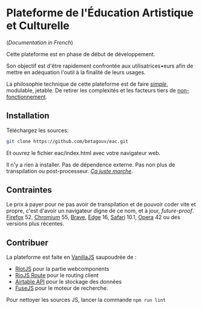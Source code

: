 # Plateforme de l'Éducation Artistique et Culturelle

(_Documentation in French_)

Cette plateforme est en phase de début de développement.

Son objectif est d'être rapidement confrontée aux utilisatrices•eurs afin
de mettre en adéquation l'outil à la finalité de leurs usages.

La philosophie technique de cette plateforme est de faire [_simple_](https://menwithpens.ca/simple-and-easy-blogging/),
modulable, jetable.
De retirer les complexités et les facteurs tiers de [non-](https://github.com/webpack/webpack/issues)[fonctionnement](https://stackoverflow.com/search?q=webpack).


## Installation

Téléchargez les sources:

```sh
git clone https://github.com/betagouv/eac.git
```

Et ouvrez le fichier eac/index.html avec votre navigateur web.

Il n'y a rien à installer.
Pas de dépendence externe.
Pas non plus de transpilation ou post-processeur. [_Ça juste marche_](https://fr.wikipedia.org/wiki/N%C3%A9ologisme).


## Contraintes

Le prix à payer pour ne pas avoir de transpilation et de pouvoir coder vite et
propre, c'est d'avoir un navigateur digne de ce nom, et à jour, _future-proof_.
[Firefox](https://www.mozilla.org/) 52, [Chromium](https://download-chromium.appspot.com/) 55,
[Brave](https://brave.com/), [Edge](https://developer.microsoft.com/microsoft-edge/) 16,
[Safari](https://developer.apple.com/safari/download/) 10.1,
[Opera](https://www.opera.com/download) 42 ou des versions plus récentes.


## Contribuer

La plateforme est faite en [VanillaJS](http://vanilla-js.com/) saupoudrée de :
- [RiotJS](http://riot.js.org/) pour la partie webcomponents
- [RioJS Route](https://riot.js.org/api/route/) pour le routing client
- [Airtable API](https://airtable.com/api) pour le stockage des données
- [FuseJS](http://fusejs.io/) pour le moteur de recherche.

Pour nettoyer les sources JS, lancer la commande `npm run lint`

